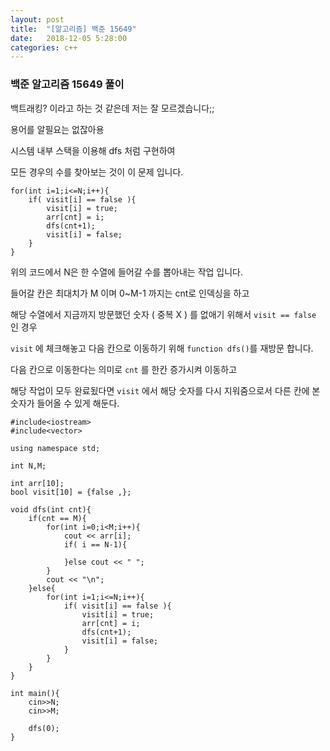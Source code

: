```yaml
---
layout: post
title:  "[알고리즘] 백준 15649"
date:   2018-12-05 5:28:00
categories: c++
---
```


### 백준 알고리즘 15649 풀이

백트래킹? 이라고 하는 것 같은데 저는 잘 모르겠습니다;;

용어를 알필요는 없잖아용

시스템 내부 스택을 이용해 dfs 처럼 구현하여

모든 경우의 수를 찾아보는 것이 이 문제 입니다.

```
for(int i=1;i<=N;i++){
    if( visit[i] == false ){
        visit[i] = true;
        arr[cnt] = i;
        dfs(cnt+1);
        visit[i] = false; 
    }
}
```

위의 코드에서 N은 한 수열에 들어갈 수를 뽑아내는 작업 입니다.

들어갈 칸은 최대치가 M 이며 0~M-1 까지는 cnt로 인덱싱을 하고

해당 수열에서 지금까지 방문했던 숫자 ( 중복 X ) 를 없애기 위해서 `visit == false` 인 경우

`visit` 에 체크해놓고 다음 칸으로 이동하기 위해 `function dfs()`를 재방문 합니다.

다음 칸으로 이동한다는 의미로 `cnt` 를 한칸 증가시켜 이동하고

해당 작업이 모두 완료됬다면 `visit` 에서 해당 숫자를 다시 지워줌으로서 다른 칸에 본 숫자가 들어올 수 있게 해둔다.

```
#include<iostream>
#include<vector>

using namespace std;

int N,M;

int arr[10];
bool visit[10] = {false ,};

void dfs(int cnt){
    if(cnt == M){
        for(int i=0;i<M;i++){
            cout << arr[i];
            if( i == N-1){

            }else cout << " ";
        }
        cout << "\n";
    }else{
        for(int i=1;i<=N;i++){
            if( visit[i] == false ){
                visit[i] = true;
                arr[cnt] = i;
                dfs(cnt+1);
                visit[i] = false; 
            }
        }
    }
}

int main(){
    cin>>N;
    cin>>M;
   
    dfs(0);
}
```